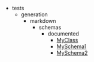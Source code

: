 - tests
    - generation
        - markdown
            - schemas
                - documented
                    - [MyClass](tests/generation/markdown/schemas/documented/MyClass.md)
                    - [MySchema1](tests/generation/markdown/schemas/documented/MySchema1.md)
                    - [MySchema2](tests/generation/markdown/schemas/documented/MySchema2.md)
